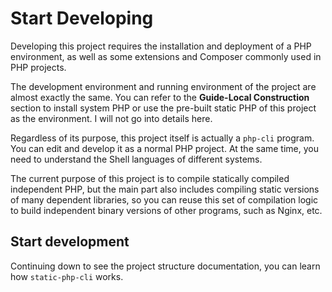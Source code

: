 # Start Developing

Developing this project requires the installation and deployment of a PHP environment, 
as well as some extensions and Composer commonly used in PHP projects.

The development environment and running environment of the project are almost exactly the same. 
You can refer to the **Guide-Local Construction** section to install system PHP or use the pre-built static PHP of this project as the environment. 
I will not go into details here.

Regardless of its purpose, this project itself is actually a `php-cli` program. You can edit and develop it as a normal PHP project. 
At the same time, you need to understand the Shell languages of different systems.

The current purpose of this project is to compile statically compiled independent PHP, 
but the main part also includes compiling static versions of many dependent libraries, 
so you can reuse this set of compilation logic to build independent binary versions of other programs, such as Nginx, etc.

## Start development

Continuing down to see the project structure documentation, you can learn how `static-php-cli` works.
